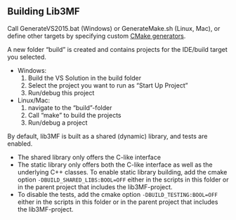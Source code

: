 ## Building Lib3MF

Call GenerateVS2015.bat (Windows) or GenerateMake.sh (Linux, Mac), or
define other targets by specifying custom [CMake generators](https://cmake.org/cmake/help/v3.0/manual/cmake-generators.7.html).

A new folder “build” is created and contains projects for the IDE/build target you selected.
- Windows:
  1. Build the VS Solution in the build folder
  2. Select the project you want to run as “Start Up Project”
  3. Run/debug this project
- Linux/Mac:
  1. navigate to the “build”-folder 
  2. Call “make” to build the projects
  3. Run/debug a project 

By default, lib3MF is built as a shared (dynamic) library, and tests are enabled.
- The shared library only offers the C-like interface
- The static library only offers both the C-like interface as well as the underlying C++ classes. To enable static library building, add the cmake option `-DBUILD_SHARED_LIBS:BOOL=OFF` either in the scripts in this folder or in the parent project that includes the lib3MF-project.
- To disable the tests, add the cmake option `-DBUILD_TESTING:BOOL=OFF` either in the scripts in this folder or in the parent project that includes the lib3MF-project.
